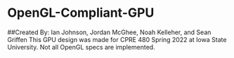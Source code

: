 # OpenGL-Compliant-GPU
##Created By: Ian Johnson, Jordan McGhee, Noah Kelleher, and Sean Griffen
This GPU design was made for CPRE 480 Spring 2022 at Iowa State University. Not all OpenGL specs are implemented.
